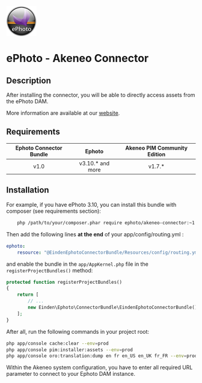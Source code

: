 ![ePhoto - Akeneo Connector](akeneo_connector.png)
# ePhoto - Akeneo Connector

## Description
After installing the connector, you will be able to directly access assets from the ePhoto DAM.

More information are available at our [website](https://ephoto.fr/). 

## Requirements

| Ephoto Connector Bundle | Ephoto            | Akeneo PIM Community Edition |
|:--------------------:|:--------------------:|:----------------------------:|
| v1.0                 | v3.10.* and more     | v1.7.*                       |

## Installation
For example, if you have ePhoto 3.10, you can install this bundle with composer (see requirements section):
```bash
    php /path/to/your/composer.phar require ephoto/akeneo-connector:~1.0
```

Then add the following lines **at the end** of your app/config/routing.yml :
```yaml
ephoto:
    resource: "@EindenEphotoConnectorBundle/Resources/config/routing.yml"
```

and enable the bundle in the `app/AppKernel.php` file in the `registerProjectBundles()` method:
```php
protected function registerProjectBundles()
{
    return [
        // ...
        new Einden\Ephoto\ConnectorBundle\EindenEphotoConnectorBundle(),
    ];
}

```

After all, run the following commands in your project root:
```bash
php app/console cache:clear --env=prod
php app/console pim:installer:assets --env=prod
php app/console oro:translation:dump en fr en_US en_UK fr_FR --env=prod
```

Within the Akeneo system configuration, you have to enter all required URL parameter to connect to your Ephoto DAM instance.
